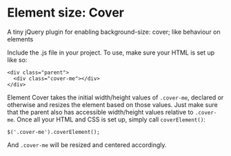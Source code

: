 # Element size: Cover
A tiny jQuery plugin for enabling background-size: cover; like behaviour on elements

Include the .js file in your project. To use, make sure your HTML is set up like so:

    <div class="parent">
      <div class="cover-me"></div>
    </div>

Element Cover takes the initial width/height values of `.cover-me`, declared or otherwise and resizes the element based on those values. Just make sure that the parent also has accessible width/height values relative to `.cover-me`. Once all your HTML and CSS is set up, simply call `coverElement()`:

    $('.cover-me').coverElement();

And `.cover-me` will be resized and centered accordingly.

